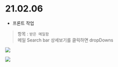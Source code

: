 # 21.02.06
- 프론트 작업 <br>
> 항목 : `받은 메일함 ` <br>
> 메일 Search bar 상세보기를 클릭하면 dropDowns


![](https://images.velog.io/images/withcolinsong/post/95256555-3db3-44ec-be9b-30292e6fdc1d/image.png)

![](https://images.velog.io/images/withcolinsong/post/534068fe-d7c0-4f14-9662-03ab4d395f07/image.png)